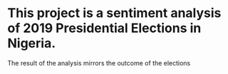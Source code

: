 # This project is a sentiment analysis of 2019 Presidential Elections in Nigeria.
The result of the analysis mirrors the outcome of the elections
